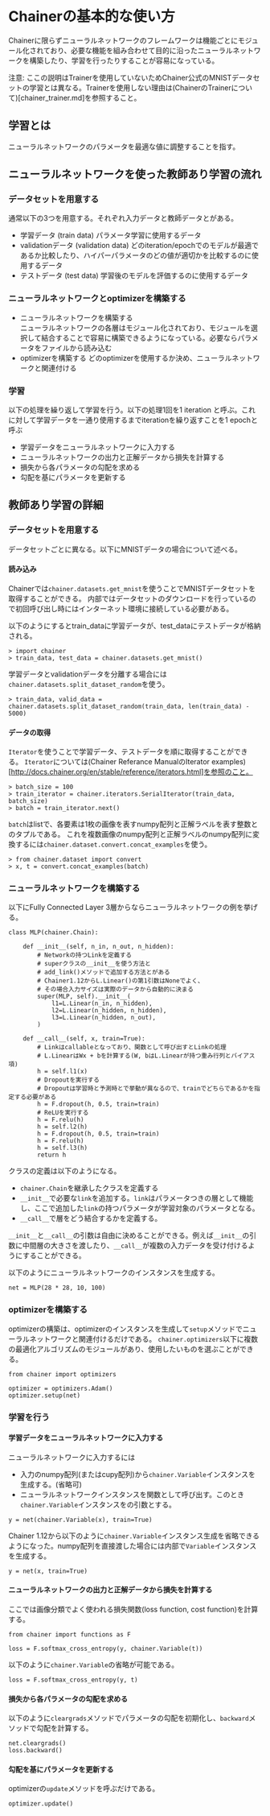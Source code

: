 # Chainerの基本的な使い方

Chainerに限らずニューラルネットワークのフレームワークは機能ごとにモジュール化されており、必要な機能を組み合わせて目的に沿ったニューラルネットワークを構築したり、学習を行ったりすることが容易になっている。

注意: ここの説明はTrainerを使用していないためChainer公式のMNISTデータセットの学習とは異なる。Trainerを使用しない理由は(ChainerのTrainerについて)[chainer_trainer.md]を参照すること。

## 学習とは

ニューラルネットワークのパラメータを最適な値に調整することを指す。

## ニューラルネットワークを使った教師あり学習の流れ

### データセットを用意する

通常以下の3つを用意する。それぞれ入力データと教師データとがある。

* 学習データ (train data)
パラメータ学習に使用するデータ
* validationデータ (validation data)
どのiteration/epochでのモデルが最適であるか比較したり、ハイパーパラメータのどの値が適切かを比較するのに使用するデータ
* テストデータ (test data)
学習後のモデルを評価するのに使用するデータ

### ニューラルネットワークとoptimizerを構築する

* ニューラルネットワークを構築する  
ニューラルネットワークの各層はモジュール化されており、モジュールを選択して結合することで容易に構築できるようになっている。必要ならパラメータをファイルから読み込む
* optimizerを構築する
どのoptimizerを使用するか決め、ニューラルネットワークと関連付ける

### 学習

以下の処理を繰り返して学習を行う。以下の処理1回を1 iteration と呼ぶ。これに対して学習データを一通り使用するまでiterationを繰り返すことを1 epochと呼ぶ

* 学習データをニューラルネットワークに入力する
* ニューラルネットワークの出力と正解データから損失を計算する
* 損失から各パラメータの勾配を求める
* 勾配を基にパラメータを更新する

## 教師あり学習の詳細

### データセットを用意する

データセットごとに異なる。以下にMNISTデータの場合について述べる。

#### 読み込み

Chainerでは`chainer.datasets.get_mnist`を使うことでMNISTデータセットを取得することができる。
内部ではデータセットのダウンロードを行っているので初回呼び出し時にはインターネット環境に接続している必要がある。

以下のようにするとtrain_dataに学習データが、test_dataにテストデータが格納される。

```
> import chainer
> train_data, test_data = chainer.datasets.get_mnist()
```

学習データとvalidationデータを分離する場合には`chainer.datasets.split_dataset_random`を使う。

```
> train_data, valid_data = chainer.datasets.split_dataset_random(train_data, len(train_data) - 5000)
```

#### データの取得

`Iterator`を使うことで学習データ、テストデータを順に取得することができる。
`Iterator`については(Chainer Referance ManualのIterator examples)[http://docs.chainer.org/en/stable/reference/iterators.html]を参照のこと。

```
> batch_size = 100
> train_iterator = chainer.iterators.SerialIterator(train_data, batch_size)
> batch = train_iterator.next()
```

`batch`はlistで、各要素は1枚の画像を表すnumpy配列と正解ラベルを表す整数とのタプルである。
これを複数画像のnumpy配列と正解ラベルのnumpy配列に変換するには`chainer.dataset.convert.concat_examples`を使う。

```
> from chainer.dataset import convert
> x, t = convert.concat_examples(batch)
```

### ニューラルネットワークを構築する

以下にFully Connected Layer 3層からならニューラルネットワークの例を挙げる。

```
class MLP(chainer.Chain):

    def __init__(self, n_in, n_out, n_hidden):
        # Networkの持つLinkを定義する
        # superクラスの__init__を使う方法と
        # add_link()メソッドで追加する方法とがある
        # Chainer1.12からL.Linear()の第1引数はNoneでよく、
        # その場合入力サイズは実際のデータから自動的に決まる
        super(MLP, self).__init__(
            l1=L.Linear(n_in, n_hidden),
            l2=L.Linear(n_hidden, n_hidden),
            l3=L.Linear(n_hidden, n_out),
        )

    def __call__(self, x, train=True):
        # Linkはcallableとなっており、関数として呼び出すとLinkの処理
        # L.LinearはWx + bを計算する(W, bはL.Linearが持つ重み行列とバイアス項)
        h = self.l1(x)
        # Dropoutを実行する
        # Dropoutは学習時と予測時とで挙動が異なるので、trainでどちらであるかを指定する必要がある
        h = F.dropout(h, 0.5, train=train)
        # ReLUを実行する
        h = F.relu(h)
        h = self.l2(h)
        h = F.dropout(h, 0.5, train=train)
        h = F.relu(h)
        h = self.l3(h)
        return h
```

クラスの定義は以下のようになる。

* `chainer.Chain`を継承したクラスを定義する
* `__init__`で必要な`link`を追加する。`link`はパラメータつきの層として機能し、ここで追加した`link`の持つパラメータが学習対象のパラメータとなる。
* `__call__`で層をどう結合するかを定義する。

`__init__`と`__call__`の引数は自由に決めることができる。例えば`__init__`の引数に中間層の大きさを渡したり、`__call__`が複数の入力データを受け付けるようにすることができる。

以下のようにニューラルネットワークのインスタンスを生成する。

```
net = MLP(28 * 28, 10, 100)
```

### optimizerを構築する

optimizerの構築は、optimizerのインスタンスを生成して`setup`メソッドでニューラルネットワークと関連付けるだけである。
`chainer.optimizers`以下に複数の最適化アルゴリズムのモジュールがあり、使用したいものを選ぶことができる。

```
from chainer import optimizers

optimizer = optimizers.Adam()
optimizer.setup(net)
```

### 学習を行う

#### 学習データをニューラルネットワークに入力する

ニューラルネットワークに入力するには
* 入力のnumpy配列(またはcupy配列)から`chainer.Variable`インスタンスを生成する。(省略可)
* ニューラルネットワークインスタンスを関数として呼び出す。このとき`chainer.Variable`インスタンスをの引数とする。

```
y = net(chainer.Variable(x), train=True)
```

Chainer 1.12から以下のように`chainer.Variable`インスタンス生成を省略できるようになった。numpy配列を直接渡した場合には内部で`Variable`インスタンスを生成する。

```
y = net(x, train=True)
```

#### ニューラルネットワークの出力と正解データから損失を計算する

ここでは画像分類でよく使われる損失関数(loss function, cost function)を計算する。

```
from chainer import functions as F

loss = F.softmax_cross_entropy(y, chainer.Variable(t))
```

以下のように`chainer.Variable`の省略が可能である。

```
loss = F.softmax_cross_entropy(y, t)
```

#### 損失から各パラメータの勾配を求める

以下のように`cleargrads`メソッドでパラメータの勾配を初期化し、`backward`メソッドで勾配を計算する。

```
net.cleargrads()
loss.backward()
```

#### 勾配を基にパラメータを更新する

optimizerの`update`メソッドを呼ぶだけである。

```
optimizer.update()
```
